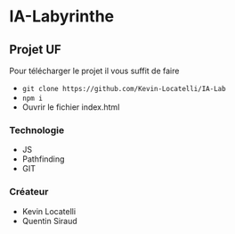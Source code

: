 # IA-Labyrinthe

## Projet UF

Pour télécharger le projet il vous suffit de faire
- `git clone https://github.com/Kevin-Locatelli/IA-Lab`
- `npm i`
- Ouvrir le fichier index.html

### Technologie
- JS
- Pathfinding
- GIT

### Créateur
- Kevin Locatelli
- Quentin Siraud
